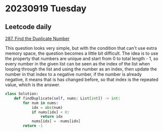 # 20230919 Tuesday

## Leetcode daily

[287. Find the Duplicate Number
](https://leetcode.com/problems/find-the-duplicate-number/?envType=daily-question&envId=2023-09-19)

This question looks very simple, but with the condition that can't use extra memory space, the question becomes a little bit difficult.
The idea is to use the property that numbers are unique and start from 0 to total length - 1, so every number in the given list can be seen as the index of the list when looping through the list and using the number as an index, then update the number in that index to a negative number, if the number is already negative, it means that is has changed before, so that index is the repeated value, which is the answer.

```py
class Solution:
    def findDuplicate(self, nums: List[int]) -> int:
        for num in nums:
            idx = abs(num)
            if nums[idx] < 0:
                return idx
            nums[idx] = -nums[idx]
        return -1
```
